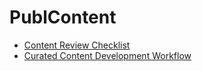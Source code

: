 # PublContent

  - [Content Review Checklist](ContentReviewchecklist.md)
  - [Curated Content Development Workflow](CuratedContentEditorialWorkflow.md)
